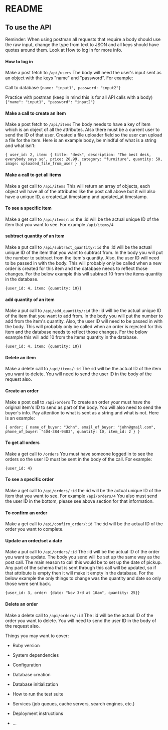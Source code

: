 # README

## To use the API
Reminder: When using postman all requests that require a body should use the raw input, change the type from text to JSON and all keys should have quotes around them. Look at How to log in for more info.

#### How to log in
Make a post fetch to `/api/users`
The body will need the user's input sent as an object with the keys "name" and "password". For example:

  Call to database
 `{name: "input1", password: "input2"}`

  Practice with postman (keep in mind this is for all API calls with a body)
  `{"name": "input1", "password": "input2"}`


#### Make a call to create an item
Make a post fetch to `/api/items`
The body needs to have a key of item which is an object of all the attributes. Also there must be a current user to send the ID of that user. Created a file uploader field so the user can upload a file for the item.
Here is an example body, be mindful of what is a string and what isn't:

`{
  user_id: 2,
  item:
  {
    title: "desk",
    description: "The best desk, everybody says so",
    price: 20.99,
    category: "furniture",
    quantity: 50,
    image: uploaded_file_from_user
  }
}`

#### Make a call to get all items
Make a get call to `/api/items`
This will return an array of objects, each object will have all of the attributes like the post call above but it will also have a unique ID, a created_at timestamp and updated_at timestamp.

#### To see a specific item
Make a get call to `/api/items/:id`
the :id will be the actual unique ID of the item that you want to see. For example `/api/items/4`

#### subtract quantity of an item
Make a put call to `/api/subtract_quantity/:id`
the :id will be the actual unique ID of the item that you want to subtract from. In the body you will put the number to subtract from the item's quantity. Also, the user ID will need to be passed in with the body. This will probably only be called when a new order is created for this item and the database needs to reflect those changes. For the below example this will subtract 10 from the items quantity in the database.

`{user_id: 4, item: {quantity: 10}}`

#### add quantity of an item
Make a put call to `/api/add_quantity/:id`
the :id will be the actual unique ID of the item that you want to add from. In the body you will put the number to add from the item's quantity. Also, the user ID will need to be passed in with the body. This will probably only be called when an order is rejected for this item and the database needs to reflect those changes. For the below example this will add 10 from the items quantity in the database.

`{user_id: 4, item: {quantity: 10}}`

#### Delete an item
Make a delete call to `/api/items/:id`
The :id will be the actual ID of the item you want to delete. You will need to send the user ID in the body of the request also.

#### Create an order
Make a post call to `/api/orders`
To create an order your must have the original item's ID to send as part of the body. You will also need to send the buyer's info. Pay attention to what is sent as a string and what is not. Here is an example:

`{
  order:
  {
    name_of_buyer: "John",
    email_of_buyer: "john@gmail.com",
    phone_of_buyer: "404-384-9483",
    quantity: 10,
    item_id: 2
  }
}`

#### To get all orders
Make a get call to `/orders` You must have someone logged in to see the orders so the user ID must be sent in the body of the call. For example:

`{user_id: 4}`

#### To see a specific order
Make a get call to `/api/orders/:id`
the :id will be the actual unique ID of the item that you want to see. For example `/api/orders/4` You also must send the user ID in the bottom, please see above section for that information.

#### To confirm an order
Make a get call to `/api/confirm_order/:id`
The :id will be the actual ID of the order you want to complete.

#### Update an order/set a date
Make a put call to `/api/orders/:id`
The :id will be the actual ID of the order you want to update. The body you send will be set up the same way as the post call. The main reason to call this would be to set up the date of pickup. Any part of the schema that is sent through this call will be updated, so if that attribute is empty then it will make it empty in the database. For the below example the only things to change was the quantity and date so only those were sent back.

`{user_id: 3, order: {date: "Nov 3rd at 10am", quantity: 25}}`


#### Delete an order
Make a delete call to `/api/orders/:id`
The :id will be the actual ID of the order you want to delete. You will need to send the user ID in the body of the request also.

Things you may want to cover:

* Ruby version

* System dependencies

* Configuration

* Database creation

* Database initialization

* How to run the test suite

* Services (job queues, cache servers, search engines, etc.)

* Deployment instructions

* ...
